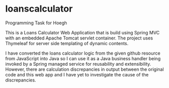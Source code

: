 # loanscalculator
Programming Task for Hoegh

This is a Loans Calculator Web Application that is build using Spring MVC with an embedded Apache Tomcat servlet container. The project uses Thymeleaf for server side templating of dynamic contents.

I have converted the loans calculator logic from the given github resource from JavaScript into Java so I can use it as a Java business handler being invoked by a Spring managed service for reusability and extensibility. However, there are calculation discrepancies in output between the original code and this web app and I have yet to investigate the cause of the discrepancies.

